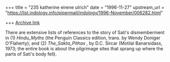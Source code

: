 +++
title = "235 katherine eirene ulrich"
date = "1996-11-27"
upstream_url = "https://list.indology.info/pipermail/indology/1996-November/006282.html"

+++
[Archive link](https://list.indology.info/pipermail/indology/1996-November/006282.html)

There are extensive lists of references to the story of Sati's dismemberment
in (1) _Hindu_Myths_ (the Penguin Classics edition, trans. by Wendy Doniger
O'Flaherty); and (2) _The_Sakta_Pithas_ , by D.C. Sircar (Motilal
Banarsidass, 1973; the entire book is about the pilgrimage sites that sprang
up where the parts
of Sati's body fell).




